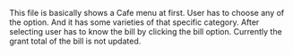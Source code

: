 This file is basically shows a Cafe menu at first.
User has to choose any of the option.
And it has some varieties of that specific category.
After selecting user has to know the bill by clicking the bill option.
Currently the grant total of the bill is not updated.
